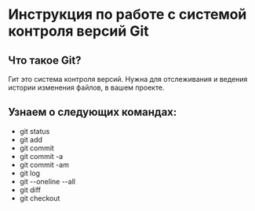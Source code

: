 # **Инструкция по работе с системой контроля версий Git**

## Что такое Git?

Гит это система контроля версий. Нужна для отслеживания и ведения истории изменения файлов, в вашем проекте.

## Узнаем о следующих командах:

- git status
- git add
- git commit
- git commit -a
- git commit -am
- git log
- git --oneline --all
- git diff
- git checkout


